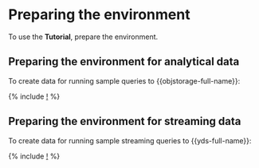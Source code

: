 # Preparing the environment

To use the **Tutorial**, prepare the environment.

## Preparing the environment for analytical data
To create data for running sample queries to {{objstorage-full-name}}:

{% include [!](_includes/create_demo_data.md) %}

## Preparing the environment for streaming data
To create data for running sample streaming queries to {{yds-full-name}}:

{% include [!](_includes/create_demo_stream_data.md) %}
